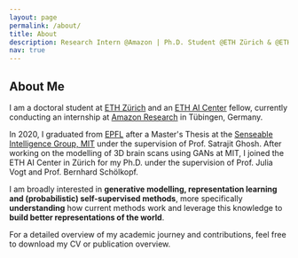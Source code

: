 ```yaml
---
layout: page
permalink: /about/
title: About
description: Research Intern @Amazon | Ph.D. Student @ETH Zürich & @ETH AI Center | Previously @EPFL & @MIT
nav: true
---
```


## About Me

I am a doctoral student at [ETH Zürich](https://ethz.ch/) and an [ETH AI Center](https://ai.ethz.ch/) fellow, currently conducting an internship at [Amazon Research](https://www.amazon.science) in Tübingen, Germany. 

In 2020, I graduated from [EPFL](https://www.epfl.ch/) after a Master's Thesis at the [Senseable Intelligence Group, MIT](https://sensein.group) under the supervision of Prof. Satrajit Ghosh. After working on the modelling of 3D brain scans using GANs at MIT, I joined the ETH AI Center in Zürich for my Ph.D. under the supervision of Prof. Julia Vogt and Prof. Bernhard Schölkopf. 

I am broadly interested in **generative modelling, representation learning and (probabilistic) self-supervised methods**, more specifically **understanding** how current methods work and leverage this knowledge to **build better representations of the world**.

For a detailed overview of my academic journey and contributions, feel free to download my CV<a href="/assets/pdf/cv.pdf"><i class="fas fa-download"></i></a> or publication overview.


